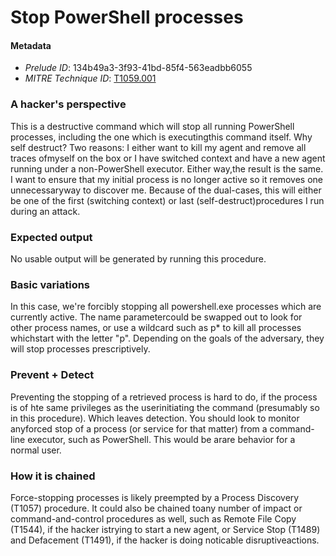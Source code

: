 
# Stop PowerShell processes

#### Metadata

- *Prelude ID*: 134b49a3-3f93-41bd-85f4-563eadbb6055
- *MITRE Technique ID*: [T1059.001](https://attack.mitre.org/techniques/T1059/001)

### A hacker's perspective

This is a destructive command which will stop all running PowerShell processes, including the one which is executingthis command itself. Why self destruct? Two reasons: I either want to kill my agent and remove all traces ofmyself on the box or I have switched context and have a new agent running under a non-PowerShell executor. Either way,the result is the same. I want to ensure that my initial process is no longer active so it removes one unnecessaryway to discover me. Because of the dual-cases, this will either be one of the first (switching context) or last (self-destruct)procedures I run during an attack.

### Expected output

No usable output will be generated by running this procedure.

### Basic variations

In this case, we're forcibly stopping all powershell.exe processes which are currently active. The name parametercould be swapped out to look for other process names, or use a wildcard such as p* to kill all processes whichstart with the letter "p". Depending on the goals of the adversary, they will stop processes prescriptively.

### Prevent + Detect

Preventing the stopping of a retrieved process is hard to do, if the process is of hte same privileges as the userinitiating the command (presumably so in this procedure). Which leaves detection. You should look to monitor anyforced stop of a process (or service for that matter) from a command-line executor, such as PowerShell. This would be arare behavior for a normal user.

### How it is chained

Force-stopping processes is likely preempted by a Process Discovery (T1057) procedure. It could also be chained toany number of impact or command-and-control procedures as well, such as Remote File Copy (T1544), if the hacker istrying to start a new agent, or Service Stop (T1489) and Defacement (T1491), if the hacker is doing noticable disruptiveactions.
